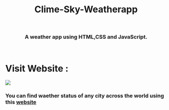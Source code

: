 <h1 align="center"> Clime-Sky-Weatherapp </h1>
<br>
<h3 align="center">
 A weather app using HTML,CSS and JavaScript.</h3>
 <br>
 <h1>Visit Website : </h1> <a url="https://kushaljgec2025.github.io/Clime-Sky-waetherApp/"></a>
<img src="https://user-images.githubusercontent.com/108950724/202454577-837d5653-d992-44cc-97dc-0a0ea9af9321.png">
<br>

### You can find waether status of any city across the world using this [website](https://kushaljgec2025.github.io/Clime-Sky-waetherApp/)
